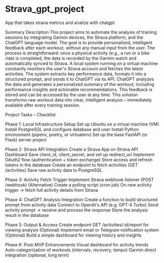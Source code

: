 # Strava_gpt_project
App that takes strava metrics and analize with chatgpt

Summary Description
This project aims to automate the analysis of training sessions by integrating Garmin devices, the Strava platform, and the ChatGPT language model. The goal is to provide personalized, intelligent feedback after each workout, without any manual input from the user.
The process is straightforward: once a physical activity (e.g., a run or a bike ride) is completed, the data is recorded by the Garmin watch and automatically synced to Strava. A local system running on a virtual machine constantly monitors the user's Strava account and fetches the latest activities. The system extracts key performance data, formats it into a structured prompt, and sends it to ChatGPT via its API.
ChatGPT analyzes the data and generates a personalized summary of the workout, including performance insights and actionable recommendations. This feedback is stored and can be accessed by the user at any time.
This solution transforms raw workout data into clear, intelligent analysis – immediately available after every training session.

Project Tasks – Checklist

 Phase 1: Local Infrastructure Setup
 Set up Ubuntu on a virtual machine (VM)
 Install PostgreSQL and configure database and user
 Install Python environment (pipenv, poetry, or virtualenv)
 Set up the base FastAPI (or Flask) server project

 Phase 2: Strava API Integration
 Create a Strava App on Strava API Dashboard
 Save client_id, client_secret, and set up redirect_uri
 Implement OAuth2 flow (authentication + token exchange)
 Store access and refresh tokens in the database
 Create an endpoint to fetch activities (GET /activities)
 Save raw activity data to PostgreSQL

 Phase 3: Activity Fetch Trigger
 Implement Strava webhook listener (POST /webhook)
 (Alternative) Create a polling script (cron job)
 On new activity trigger → fetch full activity details from Strava
 
 Phase 4: ChatGPT Analysis Integration
 Create a function to build structured prompt from activity data
 Connect to OpenAI's API (e.g. GPT-4 Turbo)
 Send activity prompt → receive and process the response
 Store the analysis result in the database
 
 Phase 5: Output & Access
 Create endpoint GET /activities/:id/report for viewing analysis
 (Optional) Implement email or Telegram notification system
 (Optional) Build a simple dashboard for viewing history and insights
 
 Phase 6: Post-MVP Enhancements
 Visual dashboard for activity trends
 Auto-categorization of workouts (intervals, recovery, tempo)
 Garmin direct integration (optional, long term)
